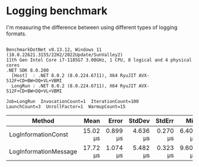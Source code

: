 ﻿# Logging benchmark

I'm measuring the difference between using different types of logging formats.

```

BenchmarkDotNet v0.13.12, Windows 11 (10.0.22621.3155/22H2/2022Update/SunValley2)
11th Gen Intel Core i7-1185G7 3.00GHz, 1 CPU, 8 logical and 4 physical cores
.NET SDK 8.0.200
  [Host]  : .NET 8.0.2 (8.0.224.6711), X64 RyuJIT AVX-512F+CD+BW+DQ+VL+VBMI
  LongRun : .NET 8.0.2 (8.0.224.6711), X64 RyuJIT AVX-512F+CD+BW+DQ+VL+VBMI

Job=LongRun  InvocationCount=1  IterationCount=100  
LaunchCount=3  UnrollFactor=1  WarmupCount=15  

```
| Method                | Mean     | Error    | StdDev   | StdErr   | Min      | Max      | Op/s     | Allocated |
|---------------------- |---------:|---------:|---------:|---------:|---------:|---------:|---------:|----------:|
| LogInformationConst   | 15.02 μs | 0.899 μs | 4.636 μs | 0.270 μs | 6.400 μs | 28.70 μs | 66,597.2 |     584 B |
| LogInformationMessage | 17.72 μs | 1.074 μs | 5.482 μs | 0.323 μs | 9.600 μs | 36.50 μs | 56,424.1 |     616 B |
